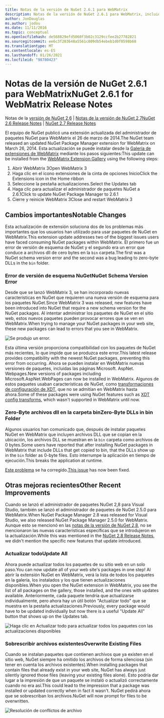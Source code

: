```yaml
---
title: Notas de la versión de NuGet 2.6.1 para WebMatrix
description: Notas de la versión de NuGet 2.6.1 para WebMatrix, incluidos problemas conocidos, correcciones de errores, características agregadas y DCR.
author: JonDouglas
ms.author: jodou
ms.date: 11/11/2016
ms.topic: conceptual
ms.openlocfilehash: de568829efd5060f3b02c3129ccfee2b27782821
ms.sourcegitcommit: ee6c3f203648a5561c809db54ebeb1d0f0598b68
ms.translationtype: MT
ms.contentlocale: es-ES
ms.lasthandoff: 01/26/2021
ms.locfileid: "98780423"
---
```

# <a name="nuget-261-for-webmatrix-release-notes"></a><span data-ttu-id="9f92d-103">Notas de la versión de NuGet 2.6.1 para WebMatrix</span><span class="sxs-lookup"><span data-stu-id="9f92d-103">NuGet 2.6.1 for WebMatrix Release Notes</span></span>

<span data-ttu-id="9f92d-104">Notas de la [versión de NuGet 2,6](../release-notes/nuget-2.6.md)  |  [Notas de la versión de NuGet 2,7](../release-notes/nuget-2.7.md)</span><span class="sxs-lookup"><span data-stu-id="9f92d-104">[NuGet 2.6 Release Notes](../release-notes/nuget-2.6.md) | [NuGet 2.7 Release Notes](../release-notes/nuget-2.7.md)</span></span>

<span data-ttu-id="9f92d-105">El equipo de NuGet publicó una extensión actualizada del administrador de paquetes NuGet para WebMatrix el 26 de marzo de 2014.</span><span class="sxs-lookup"><span data-stu-id="9f92d-105">The NuGet team released an updated NuGet Package Manager extension for WebMatrix on March 26, 2014.</span></span>  <span data-ttu-id="9f92d-106">Esta actualización se puede instalar desde la [Galería de extensiones de WebMatrix](https://blogs.iis.net/webmatrix/retiring-the-webmatrix-extensions-gallery) mediante los pasos siguientes:</span><span class="sxs-lookup"><span data-stu-id="9f92d-106">This update can be installed from the [WebMatrix Extension Gallery](https://blogs.iis.net/webmatrix/retiring-the-webmatrix-extensions-gallery) using the following steps:</span></span>

1. <span data-ttu-id="9f92d-107">Abrir WebMatrix 3</span><span class="sxs-lookup"><span data-stu-id="9f92d-107">Open WebMatrix 3</span></span>
1. <span data-ttu-id="9f92d-108">Haga clic en el icono extensiones de la cinta de opciones Inicio</span><span class="sxs-lookup"><span data-stu-id="9f92d-108">Click the Extensions icon in the Home ribbon</span></span>
1. <span data-ttu-id="9f92d-109">Seleccione la pestaña actualizaciones.</span><span class="sxs-lookup"><span data-stu-id="9f92d-109">Select the Updates tab</span></span>
1. <span data-ttu-id="9f92d-110">Haga clic para actualizar el administrador de paquetes NuGet a 2.6.1</span><span class="sxs-lookup"><span data-stu-id="9f92d-110">Click to update NuGet Package Manager to 2.6.1</span></span>
1. <span data-ttu-id="9f92d-111">Cierre y reinicie WebMatrix 3</span><span class="sxs-lookup"><span data-stu-id="9f92d-111">Close and restart WebMatrix 3</span></span>

## <a name="notable-changes"></a><span data-ttu-id="9f92d-112">Cambios importantes</span><span class="sxs-lookup"><span data-stu-id="9f92d-112">Notable Changes</span></span>

<span data-ttu-id="9f92d-113">Esta actualización de extensión soluciona dos de los problemas más importantes que los usuarios han utilizado para usar paquetes de NuGet en WebMatrix.</span><span class="sxs-lookup"><span data-stu-id="9f92d-113">This extension update addresses two of the biggest issues users have faced consuming NuGet packages within WebMatrix.</span></span>  <span data-ttu-id="9f92d-114">El primero fue un error de versión de esquema de NuGet y el segundo era un error que conduce a archivos dll de cero bytes en la `bin` carpeta.</span><span class="sxs-lookup"><span data-stu-id="9f92d-114">The first was a NuGet schema version error and the second was a bug leading to zero-byte DLLs in the `bin` folder.</span></span>

### <a name="nuget-schema-version-error"></a><span data-ttu-id="9f92d-115">Error de versión de esquema NuGet</span><span class="sxs-lookup"><span data-stu-id="9f92d-115">NuGet Schema Version Error</span></span>

<span data-ttu-id="9f92d-116">Desde que se lanzó WebMatrix 3, se han incorporado nuevas características en NuGet que requieren una nueva versión de esquema para los paquetes NuGet.</span><span class="sxs-lookup"><span data-stu-id="9f92d-116">Since WebMatrix 3 was released, new features have been introduced into NuGet that require a new schema version for the NuGet packages.</span></span>  <span data-ttu-id="9f92d-117">Al intentar administrar los paquetes de NuGet en el sitio web, estos nuevos paquetes pueden provocar errores que se ven en WebMatrix.</span><span class="sxs-lookup"><span data-stu-id="9f92d-117">When trying to manage your NuGet packages in your web site, these new packages can lead to errors that you see in WebMatrix.</span></span>

![Se produjo un error.](./media/NuGet-2.8/webmatrix-schema-version.png)

<span data-ttu-id="9f92d-121">Esta última versión proporciona compatibilidad con los paquetes de NuGet más recientes, lo que impide que se produzca este error.</span><span class="sxs-lookup"><span data-stu-id="9f92d-121">This latest release provides compatibility with the newest NuGet packages, preventing this error from occurring.</span></span> <span data-ttu-id="9f92d-122">Ahora se pueden instalar en WebMatrix nuevas versiones de paquetes, incluidas las páginas Microsoft. AspNet. Webpages.</span><span class="sxs-lookup"><span data-stu-id="9f92d-122">New versions of packages including Microsoft.AspNet.WebPages can now be installed in WebMatrix.</span></span>  <span data-ttu-id="9f92d-123">Algunos de estos paquetes usaban características de NuGet, como [transformaciones de configuración de XDT](../release-notes/nuget-2.6.md#xdt), que no se admitían en WebMatrix hasta ahora.</span><span class="sxs-lookup"><span data-stu-id="9f92d-123">Some of these packages were using NuGet features such as [XDT config transforms](../release-notes/nuget-2.6.md#xdt), which wasn't supported in WebMatrix until now.</span></span>

### <a name="zero-byte-dlls-in-bin-folder"></a><span data-ttu-id="9f92d-124">Zero-Byte archivos dll en la carpeta bin</span><span class="sxs-lookup"><span data-stu-id="9f92d-124">Zero-Byte DLLs in bin Folder</span></span>

<span data-ttu-id="9f92d-125">Algunos usuarios han comunicado que, después de instalar paquetes NuGet en WebMatrix que incluyen archivos DLL que se copian en la ubicación, los archivos DLL se muestran en la `bin` carpeta como archivos de 0 bytes.</span><span class="sxs-lookup"><span data-stu-id="9f92d-125">Some users have reported that after installing NuGet packages in WebMatrix that include DLLs that get copied to bin, that the DLLs show up in the `bin` folder as 0-byte files.</span></span>  <span data-ttu-id="9f92d-126">Esto interrumpe la aplicación en tiempo de ejecución.</span><span class="sxs-lookup"><span data-stu-id="9f92d-126">This breaks the application at runtime.</span></span>

<span data-ttu-id="9f92d-127">[Este problema](https://nuget.codeplex.com/workitem/4060) se ha corregido.</span><span class="sxs-lookup"><span data-stu-id="9f92d-127">[This issue](https://nuget.codeplex.com/workitem/4060) has now been fixed.</span></span>

## <a name="other-recent-improvements"></a><span data-ttu-id="9f92d-128">Otras mejoras recientes</span><span class="sxs-lookup"><span data-stu-id="9f92d-128">Other Recent Improvements</span></span>

<span data-ttu-id="9f92d-129">Cuando se lanzó el administrador de paquetes NuGet 2,8 para Visual Studio, también se lanzó el administrador de paquetes de NuGet 2.5.0 para WebMatrix.</span><span class="sxs-lookup"><span data-stu-id="9f92d-129">When NuGet Package Manager 2.8 was released for Visual Studio, we also released NuGet Package Manager 2.5.0 for WebMatrix.</span></span>  <span data-ttu-id="9f92d-130">Aunque esto se mencionó en las [notas de la versión de NuGet 2,8](../release-notes/nuget-2.8.md#webmatrix-nuget-client-updates), no se mencionaron las nuevas características específicas que se introdujeron en la actualización.</span><span class="sxs-lookup"><span data-stu-id="9f92d-130">While this was mentioned in the [NuGet 2.8 Release Notes](../release-notes/nuget-2.8.md#webmatrix-nuget-client-updates), we didn't mention the specific new features that update introduced.</span></span>

### <a name="update-all"></a><span data-ttu-id="9f92d-131">Actualizar todo</span><span class="sxs-lookup"><span data-stu-id="9f92d-131">Update All</span></span>

<span data-ttu-id="9f92d-132">Ahora puede actualizar todos los paquetes de su sitio web en un solo paso.</span><span class="sxs-lookup"><span data-stu-id="9f92d-132">You can now update all of your web site's packages in one step!</span></span>  <span data-ttu-id="9f92d-133">Al abrir la extensión NuGet en WebMatrix, verá la lista de todos los paquetes en la galería, los instalados y los que tienen actualizaciones disponibles.</span><span class="sxs-lookup"><span data-stu-id="9f92d-133">When you open the NuGet extension in WebMatrix, you see the list of all packages on the gallery, those installed, and the ones with updates available.</span></span>  <span data-ttu-id="9f92d-134">Anteriormente, cada paquete tendría que actualizarse individualmente, pero ahora hay un útil botón "Actualizar todo" que se muestra en la pestaña actualizaciones.</span><span class="sxs-lookup"><span data-stu-id="9f92d-134">Previously, every package would have to be updated individually but now there is a useful "Update All" button that shows up on the Updates tab.</span></span>

![Haga clic en Actualizar todo para actualizar todos los paquetes con las actualizaciones disponibles](./media/NuGet-2.8/webmatrix-update-all.png)

### <a name="overwrite-existing-files"></a><span data-ttu-id="9f92d-136">Sobrescribir archivos existentes</span><span class="sxs-lookup"><span data-stu-id="9f92d-136">Overwrite Existing Files</span></span>

<span data-ttu-id="9f92d-137">Cuando se instalan paquetes que contienen archivos que ya existen en el sitio web, NuGet siempre ha omitido los archivos de forma silenciosa (sin tener en cuenta los archivos existentes).</span><span class="sxs-lookup"><span data-stu-id="9f92d-137">When installing packages that contain files that already exist in your web site, NuGet has always just silently ignored those files (leaving your existing files alone).</span></span>  <span data-ttu-id="9f92d-138">Esto podría dar lugar a la impresión de que un paquete se instaló o actualizó correctamente cuando no era así.</span><span class="sxs-lookup"><span data-stu-id="9f92d-138">This could lead to the impression that a package was installed or updated correctly when in fact it wasn't.</span></span>  <span data-ttu-id="9f92d-139">NuGet pedirá ahora que se sobrescriban los archivos.</span><span class="sxs-lookup"><span data-stu-id="9f92d-139">NuGet will now prompt for files to be overwritten.</span></span>

![Resolución de conflictos de archivo](./media/NuGet-2.8/webmatrix-overwrite-file.png)
